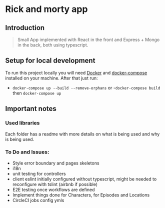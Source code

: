 # Rick and morty app

## Introduction

> Small App implemented with React in the front and Express + Mongo in the back, both using typescript.

## Setup for local development

To run this project locally you will need [Docker](https://www.docker.com/) and [docker-compose](https://docs.docker.com/compose/install/) installed on your machine. After that just run:

- `docker-compose up --build --remove-orphans` or -`docker-compose build` then `docker-compose up`

## Important notes

### Used libraries

Each folder has a readme with more details on what is being used and why is being used.

### To Do and Issues:

- Style error boundary and pages skeletons
- i18n
- unit testing for controllers
- client eslint initially configured without typescript, might be needed to reconfigure with tslint (airbnb if possible)
- E2E testing once workflows are defined
- Implement things done for Characters, for Episodes and Locations
- CircleCI jobs config ymls
